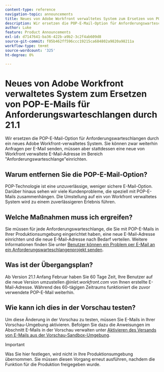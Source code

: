 ```yaml
---
content-type: reference
navigation-topic: announcements
title: Neues von Adobe Workfront verwaltetes System zum Ersetzen von POP-E-Mails für Anforderungswarteschlangen durch 21.1
description: Wir ersetzen die POP-E-Mail-Option für Anforderungswarteschlangen durch ein neues Adobe Workfront-verwaltetes System. Sie können zwar weiterhin Anfragen per E-Mail senden, müssen aber stattdessen eine neue von Workfront verwaltete E-Mail-Adresse im Bereich "Anforderungswarteschlange"einrichten.
author: Luke
feature: Product Announcements
exl-id: d7147641-ba36-422b-a9b2-3c2f4ab609d8
source-git-commit: f05b462ff596ccc19215ca684802a9820a98211a
workflow-type: tm+mt
source-wordcount: '325'
ht-degree: 0%

---
```


# Neues von Adobe Workfront verwaltetes System zum Ersetzen von POP-E-Mails für Anforderungswarteschlangen durch 21.1

Wir ersetzen die POP-E-Mail-Option für Anforderungswarteschlangen durch ein neues Adobe Workfront-verwaltetes System. Sie können zwar weiterhin Anfragen per E-Mail senden, müssen aber stattdessen eine neue von Workfront verwaltete E-Mail-Adresse im Bereich &quot;Anforderungswarteschlange&quot;einrichten.

## Warum entfernen Sie die POP-E-Mail-Option?

POP-Technologie ist eine unzuverlässige, weniger sichere E-Mail-Option. Darüber hinaus sehen wir viele Kundenprobleme, die speziell mit POP-E-Mails zusammenhängen. Die Umstellung auf ein von Workfront verwaltetes System wird zu einem zuverlässigeren Erlebnis führen.

## Welche Maßnahmen muss ich ergreifen?

Sie müssen für jede Anforderungswarteschlange, die Sie mit POP-E-Mails in Ihrer Produktionsumgebung eingerichtet haben, eine neue E-Mail-Adresse einrichten und die neue E-Mail-Adresse nach Bedarf verteilen. Weitere Informationen finden Sie unter [Benutzer können ein Problem per E-Mail an ein Anforderungswarteschlangenprojekt senden](/help/quicksilver/manage-work/requests/create-requests/enable-email-issues-into-projects.md).

## Was ist der Übergangsplan?

Ab Version 21.1 Anfang Februar haben Sie 60 Tage Zeit, Ihre Benutzer auf die neue Version umzustellen *@inlet.workfront.com* von Ihnen erstellte E-Mail-Adresse. Während des 60-tägigen Zeitraums funktioniert die zuvor verwendete POP-E-Mail weiterhin.

## Wie kann ich dies in der Vorschau testen?

Um diese Änderung in der Vorschau zu testen, müssen Sie E-Mails in Ihrer Vorschau-Umgebung aktivieren. Befolgen Sie dazu die Anweisungen im Abschnitt E-Mails in der Vorschau verwalten unter [Aktivieren des Versands von E-Mails aus der Vorschau-Sandbox-Umgebung](../../../workfront-basics/using-notifications/enable-delivery-emails-from-preview-sandbox-environment.md).

>[!IMPORTANT]
>
>Was Sie hier festlegen, wird nicht in Ihre Produktionsumgebung übernommen. Sie müssen diesen Vorgang erneut ausführen, nachdem die Funktion für die Produktion freigegeben wurde.
